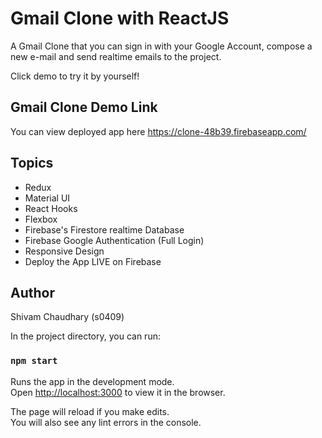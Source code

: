 # Gmail Clone with ReactJS

A Gmail Clone that you can sign in with your Google Account, compose a new e-mail and send realtime emails to the project.

Click demo to try it by yourself!

## Gmail Clone Demo Link

You can view deployed app here
https://clone-48b39.firebaseapp.com/

## Topics

- Redux
- Material UI
- React Hooks
- Flexbox
- Firebase's Firestore realtime Database
- Firebase Google Authentication (Full Login)
- Responsive Design
- Deploy the App LIVE on Firebase

## Author

Shivam Chaudhary (s0409)

In the project directory, you can run:

### `npm start`

Runs the app in the development mode.\
Open [http://localhost:3000](http://localhost:3000) to view it in the browser.

The page will reload if you make edits.\
You will also see any lint errors in the console.
